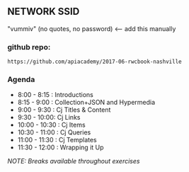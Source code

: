 ## NETWORK SSID 
"vummiv" (no quotes, no password) <-- add this manually

### github repo:
`https://github.com/apiacademy/2017-06-rwcbook-nashville`

### Agenda

* 8:00 - 8:15 : Introductions
* 8:15 - 9:00 : Collection+JSON and Hypermedia
* 9:00 - 9:30 : Cj Titles & Content
* 9:30 - 10:00: Cj Links
* 10:00 - 10:30 : Cj Items
* 10:30 - 11:00 : Cj Queries
* 11:00 - 11:30 : Cj Templates
* 11:30 - 12:00 : Wrapping it Up

_NOTE: Breaks available throughout exercises_
